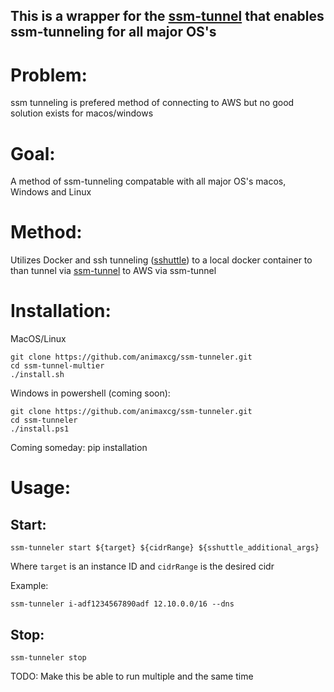 ## This is a wrapper for the [ssm-tunnel](https://github.com/mludvig/aws-ssm-tools) that enables ssm-tunneling for all major OS's 
# Problem:

ssm tunneling is prefered method of connecting to AWS but no good solution exists for macos/windows

# Goal:
A method of ssm-tunneling compatable with all major OS's macos, Windows and Linux

# Method:
Utilizes Docker and ssh tunneling ([sshuttle](https://github.com/sshuttle/sshuttle)) to a local docker container to than tunnel via [ssm-tunnel](https://github.com/mludvig/aws-ssm-tools) to AWS via ssm-tunnel

# Installation:

MacOS/Linux

```
git clone https://github.com/animaxcg/ssm-tunneler.git
cd ssm-tunnel-multier
./install.sh
```
Windows
in powershell (coming soon):
```
git clone https://github.com/animaxcg/ssm-tunneler.git
cd ssm-tunneler
./install.ps1
```
Coming someday: pip installation

# Usage:
## Start:
```
ssm-tunneler start ${target} ${cidrRange} ${sshuttle_additional_args}
```
Where `target` is an instance ID and `cidrRange` is the desired cidr

Example:
```
ssm-tunneler i-adf1234567890adf 12.10.0.0/16 --dns
```
## Stop:
```
ssm-tunneler stop
```
TODO: Make this be able to run multiple and the same time